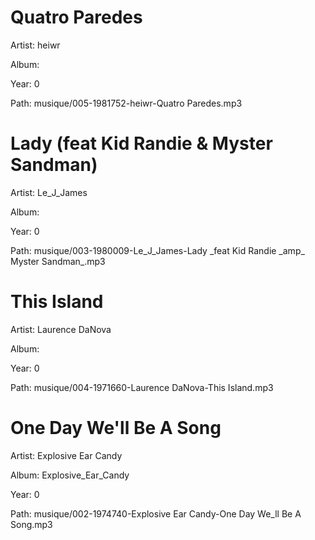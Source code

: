 # Quatro Paredes
Artist: heiwr

Album: 

Year: 0

Path: musique/005\-1981752\-heiwr\-Quatro Paredes\.mp3

# Lady \(feat Kid Randie &amp; Myster Sandman\)
Artist: Le\_J\_James

Album: 

Year: 0

Path: musique/003\-1980009\-Le\_J\_James\-Lady \_feat Kid Randie \_amp\_ Myster Sandman\_\.mp3

# This Island
Artist: Laurence DaNova

Album: 

Year: 0

Path: musique/004\-1971660\-Laurence DaNova\-This Island\.mp3

# One Day We'll Be A Song
Artist: Explosive Ear Candy

Album: Explosive\_Ear\_Candy

Year: 0

Path: musique/002\-1974740\-Explosive Ear Candy\-One Day We\_ll Be A Song\.mp3

